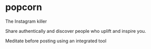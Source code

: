 # popcorn

The Instagram killer

Share authentically and discover people who uplift and inspire you.

Meditate before posting using an integrated tool 

